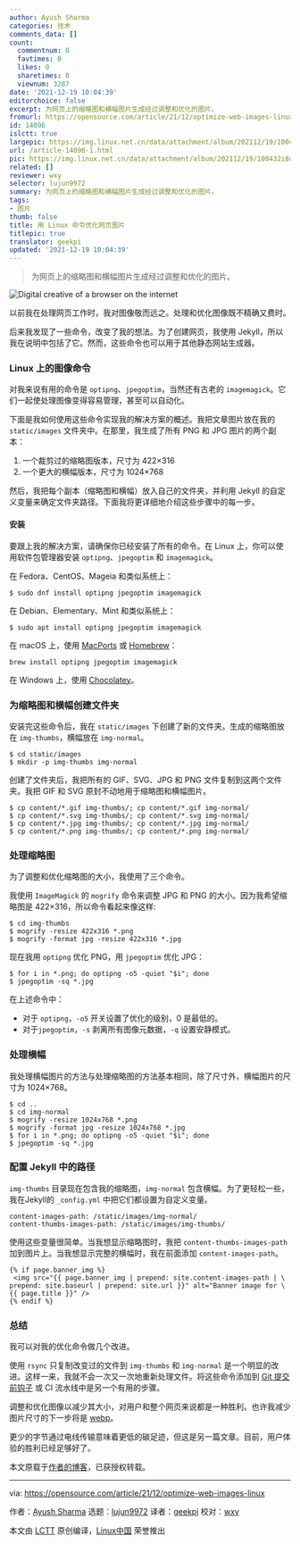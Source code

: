 ```yaml
---
author: Ayush Sharma
categories: 技术
comments_data: []
count:
  commentnum: 0
  favtimes: 0
  likes: 0
  sharetimes: 0
  viewnum: 3287
date: '2021-12-19 10:04:39'
editorchoice: false
excerpt: 为网页上的缩略图和横幅图片生成经过调整和优化的图片。
fromurl: https://opensource.com/article/21/12/optimize-web-images-linux
id: 14096
islctt: true
largepic: https://img.linux.net.cn/data/attachment/album/202112/19/100432i8qzjr6t22g68uoi.jpg
url: /article-14096-1.html
pic: https://img.linux.net.cn/data/attachment/album/202112/19/100432i8qzjr6t22g68uoi.jpg.thumb.jpg
related: []
reviewer: wxy
selector: lujun9972
summary: 为网页上的缩略图和横幅图片生成经过调整和优化的图片。
tags:
- 图片
thumb: false
title: 用 Linux 命令优化网页图片
titlepic: true
translator: geekpi
updated: '2021-12-19 10:04:39'
---
```



> 
> 为网页上的缩略图和横幅图片生成经过调整和优化的图片。
> 
> 
> 


![](https://img.linux.net.cn/data/attachment/album/202112/19/100432i8qzjr6t22g68uoi.jpg "Digital creative of a browser on the internet")


以前我在处理网页工作时，我对图像敬而远之。处理和优化图像既不精确又费时。


后来我发现了一些命令，改变了我的想法。为了创建网页，我使用 Jekyll，所以我在说明中包括了它。然而，这些命令也可以用于其他静态网站生成器。


### Linux 上的图像命令


对我来说有用的命令是 `optipng`、`jpegoptim`，当然还有古老的 `imagemagick`。它们一起使处理图像变得容易管理，甚至可以自动化。


下面是我如何使用这些命令实现我的解决方案的概述。我把文章图片放在我的 `static/images` 文件夹中。在那里，我生成了所有 PNG 和 JPG 图片的两个副本：


1. 一个裁剪过的缩略图版本，尺寸为 422×316
2. 一个更大的横幅版本，尺寸为 1024×768


然后，我把每个副本（缩略图和横幅）放入自己的文件夹，并利用 Jekyll 的自定义变量来确定文件夹路径。下面我将更详细地介绍这些步骤中的每一步。


#### 安装


要跟上我的解决方案，请确保你已经安装了所有的命令。在 Linux 上，你可以使用软件包管理器安装 `optipng`、`jpegoptim` 和 `imagemagick`。


在 Fedora、CentOS、Mageia 和类似系统上：



```
$ sudo dnf install optipng jpegoptim imagemagick

```

在 Debian、Elementary、Mint 和类似系统上：



```
$ sudo apt install optipng jpegoptim imagemagick

```

在 macOS 上，使用 [MacPorts](https://opensource.com/article/20/11/macports) 或 [Homebrew](https://opensource.com/article/20/6/homebrew-mac)：



```
brew install optipng jpegoptim imagemagick

```

在 Windows 上，使用 [Chocolatey](https://opensource.com/article/20/3/chocolatey)。


### 为缩略图和横幅创建文件夹


安装完这些命令后，我在 `static/images` 下创建了新的文件夹。生成的缩略图放在 `img-thumbs`，横幅放在 `img-normal`。



```
$ cd static/images
$ mkdir -p img-thumbs img-normal

```

创建了文件夹后，我把所有的 GIF、SVG、JPG 和 PNG 文件复制到这两个文件夹。我把 GIF 和 SVG 原封不动地用于缩略图和横幅图片。



```
$ cp content/*.gif img-thumbs/; cp content/*.gif img-normal/
$ cp content/*.svg img-thumbs/; cp content/*.svg img-normal/
$ cp content/*.jpg img-thumbs/; cp content/*.jpg img-normal/
$ cp content/*.png img-thumbs/; cp content/*.png img-normal/

```

### 处理缩略图


为了调整和优化缩略图的大小，我使用了三个命令。


我使用 `ImageMagick` 的 `mogrify` 命令来调整 JPG 和 PNG 的大小。因为我希望缩略图是 422×316，所以命令看起来像这样:



```
$ cd img-thumbs
$ mogrify -resize 422x316 *.png
$ mogrify -format jpg -resize 422x316 *.jpg

```

现在我用 `optipng` 优化 PNG，用 `jpegoptim` 优化 JPG：



```
$ for i in *.png; do optipng -o5 -quiet "$i"; done
$ jpegoptim -sq *.jpg

```

在上述命令中：


* 对于 `optipng`，`-o5` 开关设置了优化的级别，0 是最低的。
* 对于`jpegoptim`，`-s` 剥离所有图像元数据，`-q` 设置安静模式。


### 处理横幅


我处理横幅图片的方法与处理缩略图的方法基本相同，除了尺寸外，横幅图片的尺寸为 1024×768。



```
$ cd ..
$ cd img-normal
$ mogrify -resize 1024x768 *.png
$ mogrify -format jpg -resize 1024x768 *.jpg
$ for i in *.png; do optipng -o5 -quiet "$i"; done
$ jpegoptim -sq *.jpg

```

### 配置 Jekyll 中的路径


`img-thumbs` 目录现在包含我的缩略图，`img-normal` 包含横幅。为了更轻松一些，我在Jekyll的 `_config.yml` 中把它们都设置为自定义变量。



```
content-images-path: /static/images/img-normal/
content-thumbs-images-path: /static/images/img-thumbs/

```

使用这些变量很简单。当我想显示缩略图时，我把 `content-thumbs-images-path` 加到图片上。当我想显示完整的横幅时，我在前面添加 `content-images-path`。



```
{% if page.banner_img %}
 <img src="{{ page.banner_img | prepend: site.content-images-path | \
prepend: site.baseurl | prepend: site.url }}" alt="Banner image for \
{{ page.title }}" />
{% endif %}

```

### 总结


我可以对我的优化命令做几个改进。


使用 `rsync` 只复制改变过的文件到 `img-thumbs` 和 `img-normal` 是一个明显的改进。这样一来，我就不会一次又一次地重新处理文件。将这些命令添加到 [Git 提交前钩子](https://opensource.com/life/16/8/how-construct-your-own-git-server-part-6) 或 CI 流水线中是另一个有用的步骤。


调整和优化图像以减少其大小，对用户和整个网页来说都是一种胜利。也许我减少图片尺寸的下一步将是 [webp](https://opensource.com/article/20/4/webp-image-compression)。


更少的字节通过电线传输意味着更低的碳足迹，但这是另一篇文章。目前，用户体验的胜利已经足够好了。


本文原载于[作者的博客](https://www.ayushsharma.in/2021/11/optimising-jpg-and-png-images-for-a-jekyll-blog)，已获授权转载。




---


via: <https://opensource.com/article/21/12/optimize-web-images-linux>


作者：[Ayush Sharma](https://opensource.com/users/ayushsharma) 选题：[lujun9972](https://github.com/lujun9972) 译者：[geekpi](https://github.com/geekpi) 校对：[wxy](https://github.com/wxy)


本文由 [LCTT](https://github.com/LCTT/TranslateProject) 原创编译，[Linux中国](https://linux.cn/) 荣誉推出